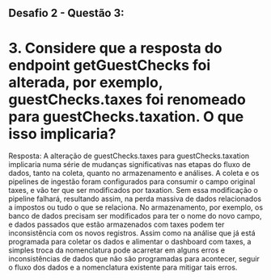 ## Desafio 2 - Questão 3:
# 3. Considere que a resposta do endpoint getGuestChecks foi alterada, por exemplo, guestChecks.taxes foi renomeado para guestChecks.taxation. O que isso implicaria?
Resposta: A alteração de guestChecks.taxes para guestChecks.taxation implicaria numa série de mudanças significativas nas etapas do fluxo de dados, tanto na coleta, quanto no armazenamento e análises. A coleta e os pipelines de ingestão foram configurados para consumir o campo original taxes, e vão ter que ser modificados por taxation. Sem essa modificação o pipeline falhará, resultando assim, na perda massiva de dados relacionados a impostos ou tudo o que se relaciona. 
No armazenamento, por exemplo, os banco de dados precisam ser modificados para ter o nome do novo campo, e dados passados que estão armazenados com taxes podem ter inconsistência com os novos registros. Assim como na análise que já está programada para coletar os dados e alimentar o dashboard com taxes, a simples troca da nomenclatura pode acarretar em alguns erros e inconsistências de dados que não são programadas para acontecer, seguir o fluxo dos dados e a nomenclatura existente para  mitigar tais erros.
